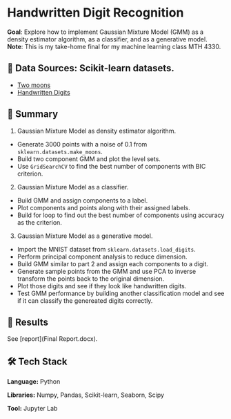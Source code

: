 # Handwritten Digit Recognition

**Goal**: Explore how to implement Gaussian Mixture Model (GMM) as a density estimator algorithm, as a classifier, and as a generative model.
**Note**: This is my take-home final for my machine learning class MTH 4330.

## :mag_right: Data Sources: Scikit-learn datasets.
- [Two moons](https://scikit-learn.org/stable/modules/generated/sklearn.datasets.make_moons.html)
- [Handwritten Digits](https://scikit-learn.org/stable/modules/generated/sklearn.datasets.load_digits.html)

## :open_book: Summary

1. Gaussian Mixture Model as density estimator algorithm.
- Generate 3000 points with a noise of 0.1 from `sklearn.datasets.make_moons`.
- Build two component GMM and plot the level sets.
- Use `GridSearchCV` to find the best number of components with BIC criterion.
2. Gaussian Mixture Model as a classifier.
- Build GMM and assign components to a label.
- Plot components and points along with their assigned labels.
- Build for loop to find out the best number of components using accuracy as the criterion.
3. Gaussian Mixture Model as a generative model.
- Import the MNIST dataset from `sklearn.datasets.load_digits`.
- Perform principal component analysis to reduce dimension.
- Build GMM similar to part 2 and assign each components to a digit. 
- Generate sample points from the GMM and use PCA to inverse transform the points back to the original dimension.
- Plot those digits and see if they look like handwritten digits.
- Test GMM performance by building another classification model and see if it can classify the genereated digits correctly.

## :dart: Results

See [report](Final Report.docx).

## :hammer_and_wrench: Tech Stack

**Language:** Python

**Libraries:** Numpy, Pandas, Scikit-learn, Seaborn, Scipy

**Tool:** Jupyter Lab
